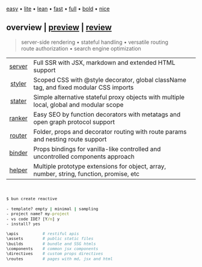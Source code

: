 <script src='./overview.js'></script>
<style>@import url(./overview.css);</style>

<article overview>
<section menu center menu-top>
   
   [easy](# 'vanilla-like low learning-curve') 
   • [lite](#) 
   • [lean](#) 
   • [fast](#) 
   • [full](#) 
   • [bold](#) 
   • [nice](#)

</section>

# **overview** | <a href='#' onclick='goto("./preview.html")'>preview</a> | <a href='#'>review</a>

> server-side rendering • stateful handling • versatile routing <br/>route authorization • search engine optimization

<style>
   [specs] tr td:nth-of-type(3) { zoom:0.9; line-height:15px; }
</style>

<section specs>

|  | | |
|:-:|-|-|
| <a href='#' onclick='goto("./preview.html#server")'>server</a> | Full SSR with JSX, markdown and extended HTML support |
| <a href='#' onclick='goto("./preview.html#styler")'>styler</a> | Scoped CSS with @style decorator, global className tag, and fixed modular CSS imports | 
| <a href='#' onclick='goto("./preview.html#stater")'>stater</a> | Simple alternative stateful proxy objects with multiple local, global and modular scope | 
| <a href='#' onclick='goto("./preview.html#ranker")'>ranker</a> | Easy SEO by function decorators with metatags and open graph protocol support |
| <a href='#' onclick='goto("./preview.html#router")'>router</a> | Folder, props and decorator routing with route params and nesting route support |
| <a href='#' onclick='goto("./preview.html#binder")'>binder</a> | Props bindings for vanilla-like controlled and uncontrolled components approach | 
| <a href='#' onclick='goto("./preview.html#helper")'>helper</a> | Multiple prototype extensions for object, array, number, string, function, promise, etc  | 

<br/>

<aside cols='4:5' style='zoom:0.9'>

```cmd
$ bun create reactive

- template? empty | minimal | sampling
- project name? my-project
- vs code IDE? [Y/n] y
- install? yes
```

```bash
\apis          # restiful apis      
\assets        # public static files
\builds        # bundle and SSG htmls
\components    # common jsx components
\directives    # custom props directives
\routes        # pages with md, jsx and html
```

</section>
</article>

<br/>